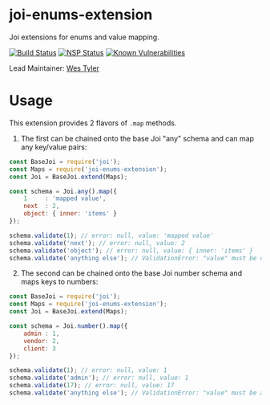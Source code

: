 # joi-enums-extension

Joi extensions for enums and value mapping.

[![Build Status](https://travis-ci.org/WesTyler/joi-enums-extension.svg?branch=master)](https://travis-ci.org/WesTyler/joi-enums-extension)
[![NSP Status](https://nodesecurity.io/orgs/westyler/projects/be6a2f14-db5f-48f1-a9ab-8f74207670e1/badge)](https://nodesecurity.io/orgs/westyler/projects/be6a2f14-db5f-48f1-a9ab-8f74207670e1)
[![Known Vulnerabilities](https://snyk.io/test/github/westyler/joi-enums-extension/badge.svg)](https://snyk.io/test/github/westyler/joi-enums-extension)

Lead Maintainer: [Wes Tyler](https://github.com/westyler)

# Usage

This extension provides 2 flavors of `.map` methods.

  1. The first can be chained onto the base Joi "any" schema and can map any key/value pairs:

```js
const BaseJoi = require('joi');
const Maps = require('joi-enums-extension');
const Joi = BaseJoi.extend(Maps);

const schema = Joi.any().map({
    1     : 'mapped value',
    next  : 2,
    object: { inner: 'items' }
});

schema.validate(1); // error: null, value: 'mapped value'
schema.validate('next'); // error: null, value: 2
schema.validate('object'); // error: null, value: { inner: 'items' }
schema.validate('anything else'); // ValidationError: "value" must be one of [1, next, object]
```

  2. The second can be chained onto the base Joi number schema and maps keys to numbers:

```js
const BaseJoi = require('joi');
const Maps = require('joi-enums-extension');
const Joi = BaseJoi.extend(Maps);

const schema = Joi.number().map({
    admin : 1,
    vendor: 2,
    client: 3
});

schema.validate(1); // error: null, value: 1
schema.validate('admin'); // error: null, value: 1
schema.validate(17); // error: null, value: 17
schema.validate('anything else'); // ValidationError: "value" must be a number or one of [admin, vendor, client]
```

